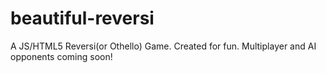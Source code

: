 # beautiful-reversi

A JS/HTML5 Reversi(or Othello) Game. Created for fun. Multiplayer and AI opponents coming soon! 

